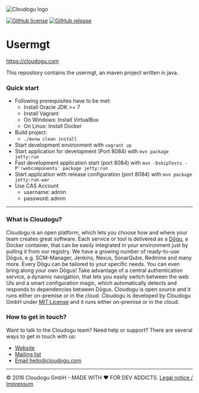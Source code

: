 ![Cloudogu logo](https://cloudogu.com/images/logo.png)

[![GitHub license](https://img.shields.io/github/license/cloudogu/usermgt.svg)](https://github.com/cloudogu/usermgt/blob/master/LICENSE)
[![GitHub release](https://img.shields.io/github/release/cloudogu/usermgt.svg)](https://github.com/cloudogu/usermgt/releases)

# Usermgt
https://cloudogu.com

This repository contains the usermgt, an maven project written in java.

### Quick start
* Following prerequisites have to be met:
  - Install Oracle JDK >= 7
  - Install Vagrant
  - On Windows: Install VirtualBox
  - On Linux: Install Docker
* Build project:
  - `./mvnw clean install`
* Start development environment with `vagrant up`
* Start application for development (Port 8084) with `mvn package jetty:run`
* Fast development application start (port 8084) with `mvn -DskipTests -P'!webcomponents' package jetty:run`
* Start application with release configuration (port 8084) with `mvn package jetty:run-war`
* Use CAS Account
  - username: admin
  - password: admin  

---
### What is Cloudogu?
Cloudogu is an open platform, which lets you choose how and where your team creates great software. Each service or tool is delivered as a [Dōgu](https://translate.google.com/?text=D%26%23x014d%3Bgu#ja/en/%E9%81%93%E5%85%B7), a Docker container, that can be easily integrated in your environment just by pulling it from our registry. We have a growing number of ready-to-use Dōgus, e.g. SCM-Manager, Jenkins, Nexus, SonarQube, Redmine and many more. Every Dōgu can be tailored to your specific needs. You can even bring along your own Dōgus! Take advantage of a central authentication service, a dynamic navigation, that lets you easily switch between the web UIs and a smart configuration magic, which automatically detects and responds to dependencies between Dōgus. Cloudogu is open source and it runs either on-premise or in the cloud. Cloudogu is developed by Cloudogu GmbH under [MIT License](https://cloudogu.com/license.html) and it runs either on-premise or in the cloud.

### How to get in touch?
Want to talk to the Cloudogu team? Need help or support? There are several ways to get in touch with us:

* [Website](https://cloudogu.com)
* [Mailing list](https://groups.google.com/forum/#!forum/cloudogu)
* [Email hello@cloudogu.com](mailto:hello@cloudogu.com)

---
&copy; 2016 Cloudogu GmbH - MADE WITH :heart: FOR DEV ADDICTS. [Legal notice / Impressum](https://cloudogu.com/imprint.html)
